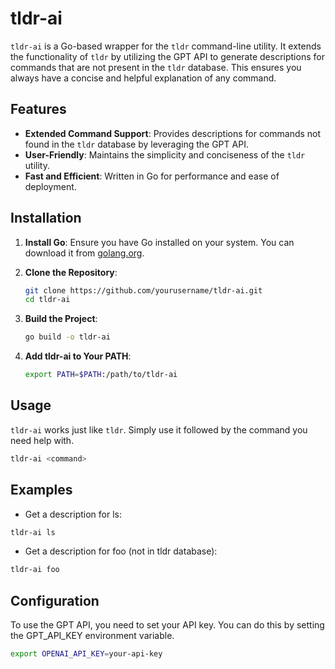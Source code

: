 # tldr-ai

`tldr-ai` is a Go-based wrapper for the `tldr` command-line utility. It extends the functionality of `tldr` by utilizing the GPT API to generate descriptions for commands that are not present in the `tldr` database. This ensures you always have a concise and helpful explanation of any command.

## Features

- **Extended Command Support**: Provides descriptions for commands not found in the `tldr` database by leveraging the GPT API.
- **User-Friendly**: Maintains the simplicity and conciseness of the `tldr` utility.
- **Fast and Efficient**: Written in Go for performance and ease of deployment.

## Installation

1. **Install Go**: Ensure you have Go installed on your system. You can download it from [golang.org](https://golang.org/dl/).

2. **Clone the Repository**:
    ```sh
    git clone https://github.com/yourusername/tldr-ai.git
    cd tldr-ai
    ```

3. **Build the Project**:
    ```sh
    go build -o tldr-ai
    ```

4. **Add tldr-ai to Your PATH**:
    ```sh
    export PATH=$PATH:/path/to/tldr-ai
    ```

## Usage

`tldr-ai` works just like `tldr`. Simply use it followed by the command you need help with.

```sh
tldr-ai <command>
```

## Examples
- Get a description for ls:
```sh
tldr-ai ls
```

- Get a description for foo (not in tldr database):
```sh
tldr-ai foo
```

## Configuration
To use the GPT API, you need to set your API key. You can do this by setting the GPT_API_KEY environment variable.
```sh
export OPENAI_API_KEY=your-api-key
```
